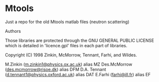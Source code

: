 # Mtools
Just a repo for the old Mtools matlab files (neutron scattering)

Authors

Those libraries are protected through the GNU GENERAL PUBLIC LICENSE
which is detailed in 'licence.gpl' files in each part of libraries.

Copyright (C) 1998  Zinkin, McMorrow, Tennant, Farhi, and Wildes.

M.Zinkin (m.zinkin1@physics.ox.ac.uk) alias MZ
Des.McMorrow (des.mcmorrow@risoe.dk) alias DFM
D.A. Tennant (d.tennant1@physics.oxford.ac.uk) alias DAT
E.Farhi (farhi@ill.fr) alias EF


